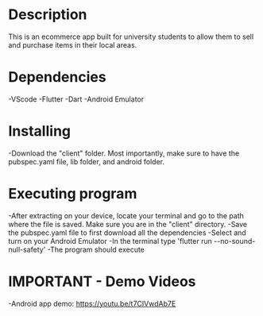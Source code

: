 # Description
This is an ecommerce app built for university students to allow them to sell and purchase items in their local areas.

# Dependencies
-VScode
-Flutter
-Dart
-Android Emulator
# Installing
-Download the "client" folder. Most importantly, make sure to have the pubspec.yaml file, lib folder, and android folder.
# Executing program
-After extracting on your device, locate your terminal and go to the path where the file is saved. Make sure you are in the "client" directory.
-Save the pubspec.yaml file to first download all the dependencies
-Select and turn on your Android Emulator
-In the terminal type
'flutter run --no-sound-null-safety'
-The program should execute
# IMPORTANT - Demo Videos
-Android app demo: https://youtu.be/t7CIVwdAb7E
